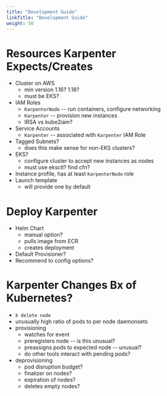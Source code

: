 ```yaml
---
title: "Development Guide"
linkTitle: "Development Guide"
weight: 50
---
```


# Resources Karpenter Expects/Creates

- Cluster on AWS
    - min version 1.16? 1.18?
    - must be EKS?
- IAM Roles
    - `KarpenterNode` -- run containers, configure networking
    - `Karpenter` -- provision new instances
    - IRSA vs kube2iam?
- Service Accounts
    - `Karpenter` -- associated with `Karpenter` IAM Role
- Tagged Subnets? 
    - does this make sense for non-EKS clusters?
- EKS?
    - configure cluster to accept new instances as nodes 
    - must use eksctl? find cfn?
- Instance profile, has at least `KarpenterNode` role
- Launch template
    - will provide one by default


# Deploy Karpenter

- Helm Chart
    - manual option?
    - pulls image from ECR
    - creates deployment
- Default Provisioner?
- Recommend to config options?

# Karpenter Changes Bx of Kubernetes?
- `k delete node`
- unusually high ratio of pods to per node daemonsets
- provisioning
    - watches for event
    - preregisters node -- is this unusual?
    - preassigns pods to expected node -- unusual?
    - do other tools interact with pending pods?
- deprovisioning
    - pod disruption budget?
    - finalizer on nodes?
    - expiration of nodes?
    - deletes empty nodes?
